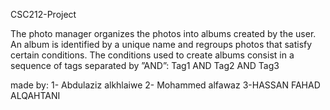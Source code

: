 CSC212-Project

The photo manager organizes the photos into albums created by the user. An album is identified
by a unique name and regroups photos that satisfy certain conditions. The conditions used to
create albums consist in a sequence of tags separated by ”AND”:
Tag1 AND Tag2 AND Tag3

made by:
1- Abdulaziz alkhlaiwe
2- Mohammed alfawaz
3-HASSAN FAHAD ALQAHTANI
